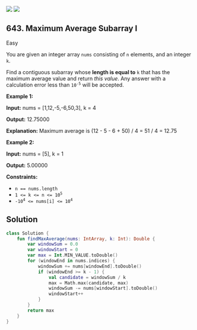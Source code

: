 [![](https://img.shields.io/github/stars/javadev/LeetCode-in-Kotlin?label=Stars&style=flat-square)](https://github.com/javadev/LeetCode-in-Kotlin)
[![](https://img.shields.io/github/forks/javadev/LeetCode-in-Kotlin?label=Fork%20me%20on%20GitHub%20&style=flat-square)](https://github.com/javadev/LeetCode-in-Kotlin/fork)

## 643\. Maximum Average Subarray I

Easy

You are given an integer array `nums` consisting of `n` elements, and an integer `k`.

Find a contiguous subarray whose **length is equal to** `k` that has the maximum average value and return _this value_. Any answer with a calculation error less than <code>10<sup>-5</sup></code> will be accepted.

**Example 1:**

**Input:** nums = [1,12,-5,-6,50,3], k = 4

**Output:** 12.75000

**Explanation:** Maximum average is (12 - 5 - 6 + 50) / 4 = 51 / 4 = 12.75

**Example 2:**

**Input:** nums = [5], k = 1

**Output:** 5.00000

**Constraints:**

*   `n == nums.length`
*   <code>1 <= k <= n <= 10<sup>5</sup></code>
*   <code>-10<sup>4</sup> <= nums[i] <= 10<sup>4</sup></code>

## Solution

```kotlin
class Solution {
    fun findMaxAverage(nums: IntArray, k: Int): Double {
        var windowSum = 0.0
        var windowStart = 0
        var max = Int.MIN_VALUE.toDouble()
        for (windowEnd in nums.indices) {
            windowSum += nums[windowEnd].toDouble()
            if (windowEnd >= k - 1) {
                val candidate = windowSum / k
                max = Math.max(candidate, max)
                windowSum -= nums[windowStart].toDouble()
                windowStart++
            }
        }
        return max
    }
}
```